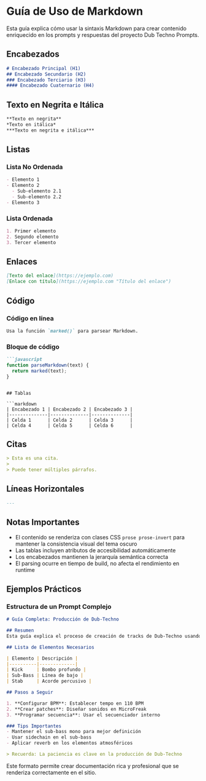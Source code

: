 # Guía de Uso de Markdown

Esta guía explica cómo usar la sintaxis Markdown para crear contenido enriquecido en los prompts y respuestas del proyecto Dub Techno Prompts.

## Encabezados

```markdown
# Encabezado Principal (H1)
## Encabezado Secundario (H2)
### Encabezado Terciario (H3)
#### Encabezado Cuaternario (H4)
```

## Texto en Negrita e Itálica

```markdown
**Texto en negrita**
*Texto en itálica*
***Texto en negrita e itálica***
```

## Listas

### Lista No Ordenada
```markdown
- Elemento 1
- Elemento 2
  - Sub-elemento 2.1
  - Sub-elemento 2.2
- Elemento 3
```

### Lista Ordenada
```markdown
1. Primer elemento
2. Segundo elemento
3. Tercer elemento
```

## Enlaces

```markdown
[Texto del enlace](https://ejemplo.com)
[Enlace con título](https://ejemplo.com "Título del enlace")
```

## Código

### Código en línea
```markdown
Usa la función `marked()` para parsear Markdown.
```

### Bloque de código
```markdown
```javascript
function parseMarkdown(text) {
  return marked(text);
}
```
```

## Tablas

```markdown
| Encabezado 1 | Encabezado 2 | Encabezado 3 |
|--------------|--------------|--------------|
| Celda 1      | Celda 2      | Celda 3      |
| Celda 4      | Celda 5      | Celda 6      |
```

## Citas

```markdown
> Esta es una cita.
>
> Puede tener múltiples párrafos.
```

## Líneas Horizontales

```markdown
---
```

## Notas Importantes

- El contenido se renderiza con clases CSS `prose prose-invert` para mantener la consistencia visual del tema oscuro
- Las tablas incluyen atributos de accesibilidad automáticamente
- Los encabezados mantienen la jerarquía semántica correcta
- El parsing ocurre en tiempo de build, no afecta el rendimiento en runtime

## Ejemplos Prácticos

### Estructura de un Prompt Complejo

```markdown
# Guía Completa: Producción de Dub-Techno

## Resumen
Esta guía explica el proceso de creación de tracks de Dub-Techno usando MicroFreak.

## Lista de Elementos Necesarios

| Elemento | Descripción |
|----------|-------------|
| Kick     | Bombo profundo |
| Sub-Bass | Línea de bajo |
| Stab     | Acorde percusivo |

## Pasos a Seguir

1. **Configurar BPM**: Establecer tempo en 110 BPM
2. **Crear patches**: Diseñar sonidos en MicroFreak
3. **Programar secuencia**: Usar el secuenciador interno

### Tips Importantes
- Mantener el sub-bass mono para mejor definición
- Usar sidechain en el sub-bass
- Aplicar reverb en los elementos atmosféricos

> Recuerda: La paciencia es clave en la producción de Dub-Techno
```

Este formato permite crear documentación rica y profesional que se renderiza correctamente en el sitio.